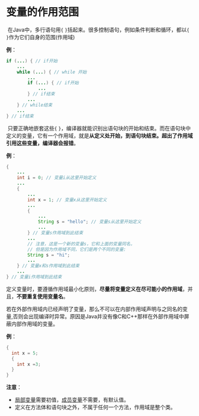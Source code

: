 # 变量的作用范围

​	在Java中，多行语句用`{` `}`括起来。很多控制语句，例如条件判断和循环，都以`{` `}`作为它们自身的范围(作用域)

**例**：

```java
if (...) { // if开始
    ...
    while (...) { // while 开始
        ...
        if (...) { // if开始
            ...
        } // if结束
        ...
    } // while结束
    ...
} // if结束
```

​	只要正确地嵌套这些`{` `}`，编译器就能识别出语句块的开始和结束。而在语句块中定义的变量，它有一个作用域，就是**从定义处开始，到语句块结束。超出了作用域引用这些变量，编译器会报错**。

**例**：

```java
{
    ...
    int i = 0; // 变量i从这里开始定义
    ...
    {
        ...
        int x = 1; // 变量x从这里开始定义
        ...
        {
            ...
            String s = "hello"; // 变量s从这里开始定义
            ...
        } // 变量s作用域到此结束
        ...
        // 注意，这是一个新的变量s，它和上面的变量同名，
        // 但是因为作用域不同，它们是两个不同的变量:
        String s = "hi";
        ...
    } // 变量x和s作用域到此结束
    ...
} // 变量i作用域到此结束
```

​	定义变量时，要遵循作用域最小化原则，**尽量将变量定义在尽可能小的作用域**，并且，**不要重复使用变量名**。

​	若在外部作用域内已经声明了变量，那么不可以在内部作用域声明与之同名的变量,否则会出现编译时异常。原因是Java并没有像C和C++那样在外部作用域中屏蔽内部作用域的变量。

**例**：

```java
{
  int x = 5;
  {
    int x =3;
  }
}
```

**注意**：

- [局部变量](local_variable.md)需要初值，[成员变量](member_variable.md)不需要，有默认值。
- 定义在方法体和语句块之外，不属于任何一个方法，作用域是整个类。
